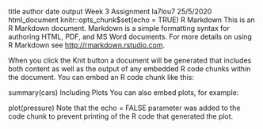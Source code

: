 title	author	date	output
Week 3 Assignment
la7lou7
25/5/2020
html_document
knitr::opts_chunk$set(echo = TRUE)
R Markdown
This is an R Markdown document. Markdown is a simple formatting syntax for authoring HTML, PDF, and MS Word documents. For more details on using R Markdown see http://rmarkdown.rstudio.com.

When you click the Knit button a document will be generated that includes both content as well as the output of any embedded R code chunks within the document. You can embed an R code chunk like this:

summary(cars)
Including Plots
You can also embed plots, for example:

plot(pressure)
Note that the echo = FALSE parameter was added to the code chunk to prevent printing of the R code that generated the plot.

